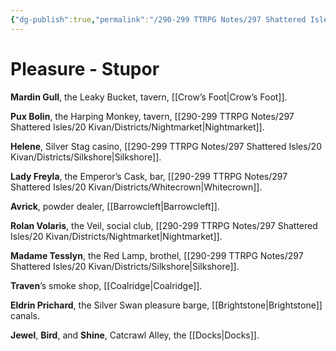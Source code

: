 ```yaml
---
{"dg-publish":true,"permalink":"/290-299 TTRPG Notes/297 Shattered Isles/11 NPCs/Vice Purveyors/Kivn Stupor Purveyors/"}
---
```



# Pleasure - Stupor

**Mardin Gull**, the Leaky Bucket, tavern, [[Crow’s Foot\|Crow’s Foot]].

**Pux Bolin**, the Harping Monkey, tavern, [[290-299 TTRPG Notes/297 Shattered Isles/20 Kivan/Districts/Nightmarket\|Nightmarket]].

**Helene**, Silver Stag casino, [[290-299 TTRPG Notes/297 Shattered Isles/20 Kivan/Districts/Silkshore\|Silkshore]].

**Lady Freyla**, the Emperor’s Cask, bar, [[290-299 TTRPG Notes/297 Shattered Isles/20 Kivan/Districts/Whitecrown\|Whitecrown]].

**Avrick**, powder dealer, [[Barrowcleft\|Barrowcleft]].

**Rolan Volaris**, the Veil, social club, [[290-299 TTRPG Notes/297 Shattered Isles/20 Kivan/Districts/Nightmarket\|Nightmarket]].

**Madame Tesslyn**, the Red Lamp, brothel, [[290-299 TTRPG Notes/297 Shattered Isles/20 Kivan/Districts/Silkshore\|Silkshore]].

**Traven**’s smoke shop, [[Coalridge\|Coalridge]].

**Eldrin Prichard**, the Silver Swan pleasure barge, [[Brightstone\|Brightstone]] canals.

**Jewel**, **Bird**, and **Shine**, Catcrawl Alley, the [[Docks\|Docks]].